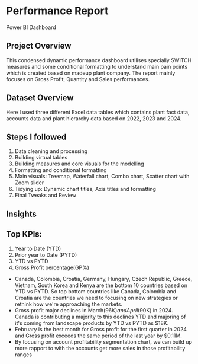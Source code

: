 # Performance Report
Power BI Dashboard

## Project Overview

This condensed dynamic performance dashboard utilises specially SWITCH measures and some conditional formatting to understand main pain points which is created based on madeup plant company. The report mainly focuses on Gross Profit, Quantity and Sales performances.

## Dataset Overview

Here I used three different Excel data tables which contains plant fact data, accounts data and plant hierarchy data based on 2022, 2023 and 2024.

## Steps I followed

1. Data cleaning and processing
2. Building virtual tables
3. Building measures and core visuals for the modelling
4. Formatting and conditional formatting
5. Main visuals: Treemap, Waterfall chart, Combo chart, Scatter chart with Zoom slider
6. Tidying up: Dynamic chart titles, Axis titles and formatting
7. Final Tweaks and Review

## Insights

## Top KPIs:

1. Year to Date (YTD)
2. Prior year to Date (PYTD)
3. YTD vs PYTD
4. Gross Profit percentage(GP%)

*  Canada, Colombia, Croatia, Germany, Hungary, Czech Republic, Greece, Vietnam, South Korea and Kenya are the bottom 10 countries based on YTD vs PYTD. So top bottom countries like Canada, Colombia and Croatia are the countries we need to focusing on new strategies or rethink how we're approaching the markets. 
*  Gross profit major declines in March($96K) and April($90K) in 2024. Canada is contributing a majority to this declines YTD and majoring of it's coming from landscape products by YTD vs PYTD as $18K.
*  February is the best month for Gross profit for the first quarter in 2024 and Gross profit exceeds the same period of the last year by $0.11M.
*  By focusing on account profitability segmentation chart, we can build up more rapport to with the accounts get more sales in those profitability ranges 

